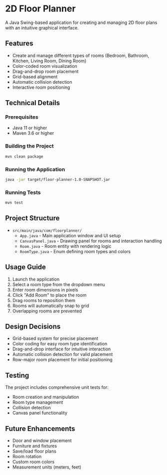 # 2D Floor Planner

A Java Swing-based application for creating and managing 2D floor plans with an intuitive graphical interface.

## Features

- Create and manage different types of rooms (Bedroom, Bathroom, Kitchen, Living Room, Dining Room)
- Color-coded room visualization
- Drag-and-drop room placement
- Grid-based alignment
- Automatic collision detection
- Interactive room positioning

## Technical Details

### Prerequisites

- Java 11 or higher
- Maven 3.6 or higher

### Building the Project

```bash
mvn clean package
```

### Running the Application

```bash
java -jar target/floor-planner-1.0-SNAPSHOT.jar
```

### Running Tests

```bash
mvn test
```

## Project Structure

- `src/main/java/com/floorplanner/`
  - `App.java` - Main application window and UI setup
  - `CanvasPanel.java` - Drawing panel for rooms and interaction handling
  - `Room.java` - Room entity with rendering logic
  - `RoomType.java` - Enum defining room types and colors

## Usage Guide

1. Launch the application
2. Select a room type from the dropdown menu
3. Enter room dimensions in pixels
4. Click "Add Room" to place the room
5. Drag rooms to reposition them
6. Rooms will automatically snap to grid
7. Overlapping rooms are prevented

## Design Decisions

- Grid-based system for precise placement
- Color coding for easy room type identification
- Drag-and-drop interface for intuitive interaction
- Automatic collision detection for valid placement
- Row-major room placement for initial positioning

## Testing

The project includes comprehensive unit tests for:
- Room creation and manipulation
- Room type management
- Collision detection
- Canvas panel functionality

## Future Enhancements

- Door and window placement
- Furniture and fixtures
- Save/load floor plans
- Room rotation
- Custom room colors
- Measurement units (meters, feet)